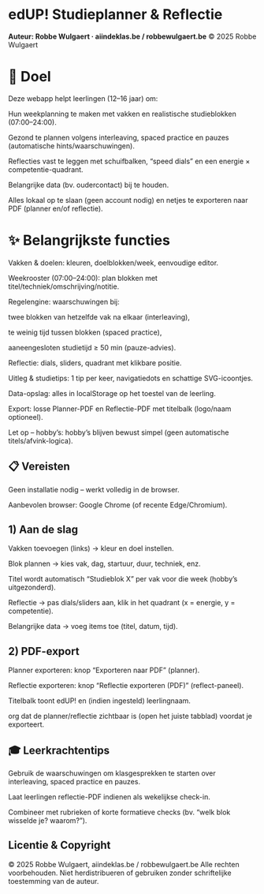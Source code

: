 # edUP! Studieplanner & Reflectie

**Auteur: Robbe Wulgaert · aiindeklas.be / robbewulgaert.be**
© 2025 Robbe Wulgaert


# 🎯 Doel

Deze webapp helpt leerlingen (12–16 jaar) om:

Hun weekplanning te maken met vakken en realistische studieblokken (07:00–24:00).

Gezond te plannen volgens interleaving, spaced practice en pauzes (automatische hints/waarschuwingen).

Reflecties vast te leggen met schuifbalken, “speed dials” en een energie × competentie-quadrant.

Belangrijke data (bv. oudercontact) bij te houden.

Alles lokaal op te slaan (geen account nodig) en netjes te exporteren naar PDF (planner en/of reflectie).

# ✨ Belangrijkste functies

Vakken & doelen: kleuren, doelblokken/week, eenvoudige editor.

Weekrooster (07:00–24:00): plan blokken met titel/techniek/omschrijving/notitie.

Regelengine: waarschuwingen bij:

twee blokken van hetzelfde vak na elkaar (interleaving),

te weinig tijd tussen blokken (spaced practice),

aaneengesloten studietijd ≥ 50 min (pauze-advies).

Reflectie: dials, sliders, quadrant met klikbare positie.

Uitleg & studietips: 1 tip per keer, navigatiedots en schattige SVG-icoontjes.

Data-opslag: alles in localStorage op het toestel van de leerling.

Export: losse Planner-PDF en Reflectie-PDF met titelbalk (logo/naam optioneel).

Let op – hobby’s: hobby’s blijven bewust simpel (geen automatische titels/afvink-logica).

## 📋 Vereisten

Geen installatie nodig – werkt volledig in de browser.

Aanbevolen browser: Google Chrome (of recente Edge/Chromium).


## 1) Aan de slag

Vakken toevoegen (links) → kleur en doel instellen.

Blok plannen → kies vak, dag, startuur, duur, techniek, enz.

Titel wordt automatisch “Studieblok X” per vak voor die week (hobby’s uitgezonderd).

Reflectie → pas dials/sliders aan, klik in het quadrant (x = energie, y = competentie).

Belangrijke data → voeg items toe (titel, datum, tijd).

## 2) PDF-export

Planner exporteren: knop “Exporteren naar PDF” (planner).

Reflectie exporteren: knop “Reflectie exporteren (PDF)” (reflect-paneel).

Titelbalk toont edUP! en (indien ingesteld) leerlingnaam.

org dat de planner/reflectie zichtbaar is (open het juiste tabblad) voordat je exporteert.

## 🎓 Leerkrachtentips

Gebruik de waarschuwingen om klasgesprekken te starten over interleaving, spaced practice en pauzes.

Laat leerlingen reflectie-PDF indienen als wekelijkse check-in.

Combineer met rubrieken of korte formatieve checks (bv. “welk blok wisselde je? waarom?”).


## Licentie & Copyright

© 2025 Robbe Wulgaert, aiindeklas.be / robbewulgaert.be
Alle rechten voorbehouden.
Niet herdistribueren of gebruiken zonder schriftelijke toestemming van de auteur.